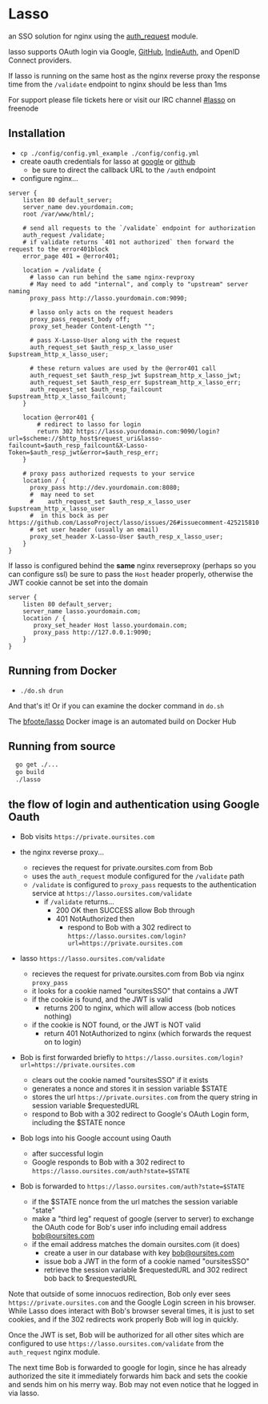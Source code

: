 # Lasso

an SSO solution for nginx using the [auth_request](http://nginx.org/en/docs/http/ngx_http_auth_request_module.html) module.

lasso supports OAuth login via Google, [GitHub](https://developer.github.com/apps/building-integrations/setting-up-and-registering-oauth-apps/about-authorization-options-for-oauth-apps/), [IndieAuth](https://indieauth.spec.indieweb.org/), and OpenID Connect providers.

If lasso is running on the same host as the nginx reverse proxy the response time from the `/validate` endpoint to nginx should be less than 1ms

For support please file tickets here or visit our IRC channel [#lasso](irc://freenode.net/#lasso) on freenode

## Installation

* `cp ./config/config.yml_example ./config/config.yml`
* create oauth credentials for lasso at [google](https://console.developers.google.com/apis/credentials) or [github](https://developer.github.com/apps/building-integrations/setting-up-and-registering-oauth-apps/about-authorization-options-for-oauth-apps/)
  * be sure to direct the callback URL to the `/auth` endpoint
* configure nginx...

```{.nginxconf}
server {
    listen 80 default_server;
    server_name dev.yourdomain.com;
    root /var/www/html/;

    # send all requests to the `/validate` endpoint for authorization
    auth_request /validate;
    # if validate returns `401 not authorized` then forward the request to the error401block
    error_page 401 = @error401;

    location = /validate {
      # lasso can run behind the same nginx-revproxy
      # May need to add "internal", and comply to "upstream" server naming
      proxy_pass http://lasso.yourdomain.com:9090;

      # lasso only acts on the request headers
      proxy_pass_request_body off;
      proxy_set_header Content-Length "";

      # pass X-Lasso-User along with the request
      auth_request_set $auth_resp_x_lasso_user $upstream_http_x_lasso_user;

      # these return values are used by the @error401 call
      auth_request_set $auth_resp_jwt $upstream_http_x_lasso_jwt;
      auth_request_set $auth_resp_err $upstream_http_x_lasso_err;
      auth_request_set $auth_resp_failcount $upstream_http_x_lasso_failcount;
    }

    location @error401 {
        # redirect to lasso for login
        return 302 https://lasso.yourdomain.com:9090/login?url=$scheme://$http_host$request_uri&lasso-failcount=$auth_resp_failcount&X-Lasso-Token=$auth_resp_jwt&error=$auth_resp_err;
    }

    # proxy pass authorized requests to your service
    location / {
      proxy_pass http://dev.yourdomain.com:8080;
      #  may need to set
      #    auth_request_set $auth_resp_x_lasso_user $upstream_http_x_lasso_user
      #  in this bock as per https://github.com/LassoProject/lasso/issues/26#issuecomment-425215810
      # set user header (usually an email)
      proxy_set_header X-Lasso-User $auth_resp_x_lasso_user;
    }
}

```

If lasso is configured behind the **same** nginx reverseproxy (perhaps so you can configure ssl) be sure to pass the `Host` header properly, otherwise the JWT cookie cannot be set into the domain

```{.nginxconf}
server {
    listen 80 default_server;
    server_name lasso.yourdomain.com;
    location / {
       proxy_set_header Host lasso.yourdomain.com;
       proxy_pass http://127.0.0.1:9090;
    }
}

```

## Running from Docker

* `./do.sh drun`

And that's it!  Or if you can examine the docker command in `do.sh`

The [bfoote/lasso](https://hub.docker.com/r/bfoote/lasso/) Docker image is an automated build on Docker Hub

## Running from source

```bash
  go get ./...
  go build
  ./lasso
```

## the flow of login and authentication using Google Oauth

* Bob visits `https://private.oursites.com`
* the nginx reverse proxy...
  * recieves the request for private.oursites.com from Bob
  * uses the `auth_request` module configured for the `/validate` path
  * `/validate` is configured to `proxy_pass` requests to the authentication service at `https://lasso.oursites.com/validate`
    * if `/validate` returns...
      * 200 OK then SUCCESS allow Bob through
      * 401 NotAuthorized then
        * respond to Bob with a 302 redirect to `https://lasso.oursites.com/login?url=https://private.oursites.com`

* lasso `https://lasso.oursites.com/validate`
  * recieves the request for private.oursites.com from Bob via nginx `proxy_pass`
  * it looks for a cookie named "oursitesSSO" that contains a JWT
  * if the cookie is found, and the JWT is valid
    * returns 200 to nginx, which will allow access (bob notices nothing)
  * if the cookie is NOT found, or the JWT is NOT valid
    * return 401 NotAuthorized to nginx (which forwards the request on to login)

* Bob is first forwarded briefly to `https://lasso.oursites.com/login?url=https://private.oursites.com`
  * clears out the cookie named "oursitesSSO" if it exists
  * generates a nonce and stores it in session variable $STATE
  * stores the url `https://private.oursites.com` from the query string in session variable $requestedURL
  * respond to Bob with a 302 redirect to Google's OAuth Login form, including the $STATE nonce

* Bob logs into his Google account using Oauth
  * after successful login
  * Google responds to Bob with a 302 redirect to `https://lasso.oursites.com/auth?state=$STATE`

* Bob is forwarded to `https://lasso.oursites.com/auth?state=$STATE`
  * if the $STATE nonce from the url matches the session variable "state"
  * make a "third leg" request of google (server to server) to exchange the OAuth code for Bob's user info including email address bob@oursites.com
  * if the email address matches the domain oursites.com (it does)
    * create a user in our database with key bob@oursites.com
    * issue bob a JWT in the form of a cookie named "oursitesSSO"
    * retrieve the session variable $requestedURL and 302 redirect bob back to $requestedURL

Note that outside of some innocuos redirection, Bob only ever sees `https://private.oursites.com` and the Google Login screen in his browser.  While Lasso does interact with Bob's browser several times, it is just to set cookies, and if the 302 redirects work properly Bob will log in quickly.

Once the JWT is set, Bob will be authorized for all other sites which are configured to use `https://lasso.oursites.com/validate` from the `auth_request` nginx module.

The next time Bob is forwarded to google for login, since he has already authorized the site it immediately forwards him back and sets the cookie and sends him on his merry way.  Bob may not even notice that he logged in via lasso.
